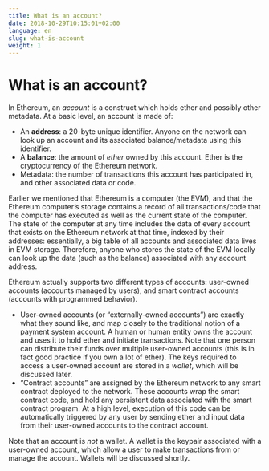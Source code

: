 ```yaml
---
title: What is an account?
date: 2018-10-29T10:15:01+02:00
language: en
slug: what-is-account
weight: 1
---
```


# What is an account?
In Ethereum, an *account* is a construct which holds ether and possibly other metadata. At a basic level, an account is made of:

- An **address**: a 20-byte unique identifier. Anyone on the network can look up an account and its associated balance/metadata using this identifier. 
- A **balance**: the amount of *ether* owned by this account. Ether is the cryptocurrency of the Ethereum network.
- Metadata: the number of transactions this account has participated in, and other associated data or code. 

Earlier we mentioned that Ethereum is a computer (the EVM), and that the Ethereum computer’s storage contains a record of all transactions/code that the computer has executed as well as the current state of the computer. The state of the computer at any time includes the data of every account that exists on the Ethereum network at that time, indexed by their addresses: essentially, a big table of all accounts and associated data lives in EVM storage. Therefore, anyone who stores the state of the EVM locally can look up the data (such as the balance) associated with any account address. 

Ethereum actually supports two different types of accounts: user-owned accounts (accounts managed by users), and smart contract accounts (accounts with programmed behavior). 

- User-owned accounts (or “externally-owned accounts”) are exactly what they sound like, and map closely to the traditional notion of a payment system account. A human or human entity owns the account and uses it to hold ether and initiate transactions. Note that one person can distribute their funds over multiple user-owned accounts (this is in fact good practice if you own a lot of ether). The keys required to access a user-owned account are stored in a *wallet*, which will be discussed later. 
- “Contract accounts” are assigned by the Ethereum network to any smart contract deployed to the network. These accounts wrap the smart contract code, and hold any persistent data associated with the smart contract program. At a high level, execution of this code can be automatically triggered by any user by sending ether and input data from their user-owned accounts to the contract account.

Note that an account is *not* a wallet. A wallet is the keypair associated with a user-owned account, which allow a user to make transactions from or manage the account. Wallets will be discussed shortly.